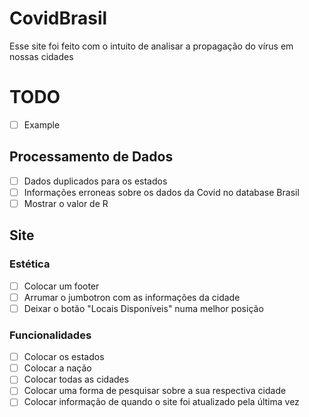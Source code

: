 # CovidBrasil

Esse site foi feito com o intuito de analisar a propagação do vírus em nossas cidades


# TODO 

- [ ] Example

## Processamento de Dados

- [ ] Dados duplicados para os estados
- [ ] Informações erroneas sobre os dados da Covid no database Brasil 
- [ ] Mostrar o valor de R

## Site

### Estética
- [ ] Colocar um footer
- [ ] Arrumar o jumbotron com as informações da cidade
- [ ] Deixar o botão "Locais Disponíveis" numa melhor posição

### Funcionalidades

- [ ] Colocar os estados
- [ ] Colocar a nação
- [ ] Colocar todas as cidades
- [ ] Colocar uma forma de pesquisar sobre a sua respectiva cidade
- [ ] Colocar informação de quando o site foi atualizado pela última vez